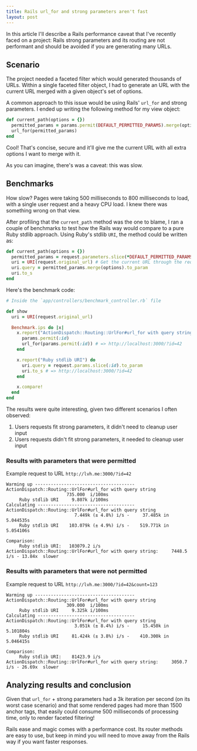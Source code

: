 ```yaml
---
title: Rails url_for and strong parameters aren't fast
layout: post
---
```


In this article I'll describe a Rails performance caveat that I've recently faced on a project: Rails strong parameters and its routing are not performant and should be avoided if you are generating many URLs.

## Scenario

The project needed a faceted filter which would generated thousands of URLs. Within a single faceted filter object, I had to generate an URL with the current URL merged with a given object's set of options.

A common approach to this issue would be using Rails' `url_for` and strong parameters. I ended up writing the following method for my view object:

```ruby
def current_path(options = {})
  permitted_params = params.permit(DEFAULT_PERMITTED_PARAMS).merge(options)
  url_for(permitted_params)
end
```

Cool! That's concise, secure and it'll give me the current URL with all extra options I want to merge with it.

As you can imagine, there's was a caveat: this was slow.

## Benchmarks

How slow? Pages were taking 500 milliseconds to 800 milliseconds to load, with a single user request and a heavy CPU load. I knew there was something wrong on that view.

After profiling that the `current_path` method was the one to blame, I ran a couple of benchmarks to test how the Rails way would compare to a pure Ruby stdlib approach. Using Ruby's stdlib `URI`, the method could be written as:

```ruby
def current_path(options = {})
  permitted_params = request.parameters.slice(*DEFAULT_PERMITTED_PARAMS) # Avoid strong parameters 
  uri = URI(request.original_url) # Get the current URL through the request
  uri.query = permitted_params.merge(options).to_param
  uri.to_s
end
```

Here's the benchmark code:

```ruby
# Inside the `app/controllers/benchmark_controller.rb` file

def show
  uri = URI(request.original_url)

  Benchmark.ips do |x|
    x.report("ActionDispatch::Routing::UrlFor#url_for with query string") do
      params.permit(:id)
      url_for(params.permit(:id)) # => http://localhost:3000/?id=42
    end

    x.report("Ruby stdlib URI") do
      uri.query = request.params.slice(:id).to_param
      uri.to_s # => http://localhost:3000/?id=42
    end

    x.compare!
  end
end
```

The results were quite interesting, given two different scenarios I often observed:

1. Users requests fit strong parameters, it didn't need to cleanup user input
2. Users requests didn't fit strong parameters, it needed to cleanup user input

### Results with parameters that were permitted

Example request to URL `http://lvh.me:3000/?id=42`

```text
Warming up --------------------------------------
ActionDispatch::Routing::UrlFor#url_for with query string
                       735.000  i/100ms
     Ruby stdlib URI     9.807k i/100ms
Calculating -------------------------------------
ActionDispatch::Routing::UrlFor#url_for with query string
                          7.449k (± 4.8%) i/s -     37.485k in   5.044535s
     Ruby stdlib URI    103.079k (± 4.9%) i/s -    519.771k in   5.054106s

Comparison:
     Ruby stdlib URI:   103079.2 i/s
ActionDispatch::Routing::UrlFor#url_for with query string:     7448.5 i/s - 13.84x  slower
```

### Results with parameters that were not permitted

Example request to URL `http://lvh.me:3000/?id=42&count=123`

```text
Warming up --------------------------------------
ActionDispatch::Routing::UrlFor#url_for with query string
                       309.000  i/100ms
     Ruby stdlib URI     9.325k i/100ms
Calculating -------------------------------------
ActionDispatch::Routing::UrlFor#url_for with query string
                          3.051k (± 8.4%) i/s -     15.450k in   5.101804s
     Ruby stdlib URI     81.424k (± 3.8%) i/s -    410.300k in   5.046415s

Comparison:
     Ruby stdlib URI:    81423.9 i/s
ActionDispatch::Routing::UrlFor#url_for with query string:     3050.7 i/s - 26.69x  slower
```

## Analyzing results and conclusion

Given that `url_for` + strong parameters had a 3k iteration per second (on its worst case scenario) and that some rendered pages had more than 1500 anchor tags, that easily could consume 500 milliseconds of processing time, only to render faceted filtering!

Rails ease and magic comes with a performance cost. Its router methods are easy to use, but keep in mind you will need to move away from the Rails way if you want faster responses.
